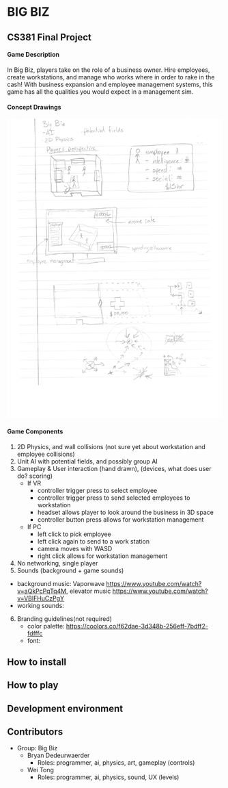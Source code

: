 # BIG BIZ

## CS381 Final Project

#### Game Description
In Big Biz, players take on the role of a business owner. Hire employees, create workstations, and manage who works where in order to rake in the cash! With business expansion and employee management systems, this game has all the qualities you would expect in a management sim.

#### Concept Drawings

![](img/game-concept.jpg)

#### Game Components
1. 2D Physics, and wall collisions (not sure yet about workstation and employee collisions)
2. Unit AI with potential fields, and possibly group AI
3. Gameplay & User interaction (hand drawn), (devices, what does user do? scoring)
      * If VR
         - controller trigger press to select employee
         - controller trigger press to send selected employees to workstation
         - headset allows player to look around the business in 3D space
         - controller button press allows for workstation management
      * If PC
         - left click to pick employee
         - left click again to send to a work station
         - camera moves with WASD
         - right click allows for workstation management
4. No networking, single player
5. Sounds (background + game sounds)
  * background music: Vaporwave https://www.youtube.com/watch?v=aQkPcPqTq4M, elevator music https://www.youtube.com/watch?v=VBlFHuCzPgY
  * working sounds:
6. Branding guidelines(not required) 
   * color palette: https://coolors.co/f62dae-3d348b-256eff-7bdff2-fdfffc
   * font: 

## How to install

## How to play

## Development environment

## Contributors
- Group: Big Biz
   * Bryan Dedeurwaerder
      * Roles: programmer, ai, physics, art, gameplay (controls)   
   * Wei Tong
      * Roles: programmer, ai, physics, sound, UX (levels)
